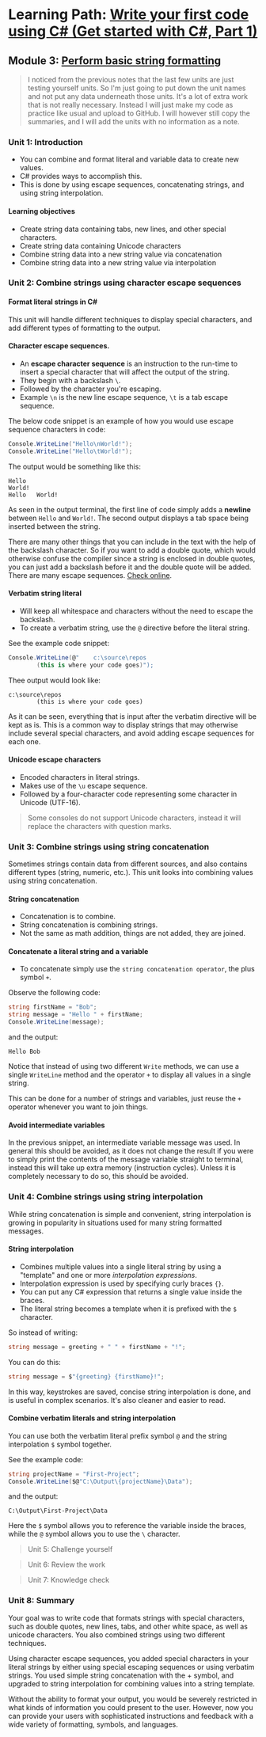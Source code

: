 # Learning Path:  [Write your first code using C# (Get started with C#, Part 1)](https://learn.microsoft.com/en-us/training/paths/get-started-c-sharp-part-1/)

## Module 3: [Perform basic string formatting](https://learn.microsoft.com/en-us/training/modules/csharp-basic-formatting/)
> I noticed from the previous notes that the last few units are just testing yourself units. So I'm just going to put down the unit names and not put any data underneath those units. It's a lot of extra work that is not really necessary. Instead I will just make my code as practice like usual and upload to GitHub. I will however still copy the summaries, and I will add the units with no information as a note.

### Unit 1: Introduction
* You can combine and format literal and variable data to create new values.
* C# provides ways to accomplish this.
* This is done by using escape sequences, concatenating strings, and using string interpolation.

#### Learning objectives
* Create string data containing tabs, new lines, and other special characters.
* Create string data containing Unicode characters
* Combine string data into a new string value via concatenation
* Combine string data into a new string value via interpolation

### Unit 2: Combine strings using character escape sequences

#### Format literal strings in C#
This unit will handle different techniques to display special characters, and add different types of formatting to the output.

#### Character escape sequences.
* An **escape character sequence** is an instruction to the run-time to insert a special character that will affect the output of the string.
* They begin with a backslash `\`.
* Followed by the character you're escaping.
* Example `\n` is the new line escape sequence, `\t` is a tab escape sequence.

The below code snippet is an example of how you would use escape sequence characters in code:
```csharp
Console.WriteLine("Hello\nWorld!");
Console.WriteLine("Hello\tWorld!");
```
The output would be something like this:
```output
Hello
World!
Hello   World!
```
As seen in the output terminal, the first line of code simply adds a **newline** between `Hello` and `World!`. The second output displays a tab space being inserted between the string.

There are many other things that you can include in the text with the help of the backslash character. So if you want to add a double quote, which would otherwise confuse the compiler since a string is enclosed in double quotes, you can just add a backslash before it and the double quote will be added. There are many escape sequences. [Check online](https://csharpindepth.com/articles/Strings).

#### Verbatim string literal
* Will keep all whitespace and characters without the need to escape the backslash.
* To create a verbatim string, use the `@` directive before the literal string.

See the example code snippet:
```csharp
Console.WriteLine(@"    c:\source\repos
        (this is where your code goes)");
```
Thee output would look like:
```output
c:\source\repos    
        (this is where your code goes)
```
As it can be seen, everything that is input after the verbatim directive will be kept as is. This is a common way to display strings that may otherwise include several special characters, and avoid adding escape sequences for each one.

#### Unicode escape characters
* Encoded characters in literal strings.
* Makes use of the `\u` escape sequence.
* Followed by a four-character code representing some character in Unicode (UTF-16).

> Some consoles do not support Unicode characters, instead it will replace the characters with question marks.

### Unit 3: Combine strings using string concatenation

Sometimes strings contain data from different sources, and also contains different types (string, numeric, etc.). This unit looks into combining values using string concatenation.

#### String concatenation
* Concatenation is to combine.
* String concatenation is combining strings.
* Not the same as math addition, things are not added, they are joined.

#### Concatenate a literal string and a variable
* To concatenate simply use the `string concatenation operator`, the plus symbol `+`.

Observe the following code:
```csharp
string firstName = "Bob";
string message = "Hello " + firstName;
Console.WriteLine(message);
```
and the output:
```output
Hello Bob
```
Notice that instead of using two different `Write` methods, we can use a single `WriteLine` method and the operator `+` to display all values in a single string.

This can be done for a number of strings and variables, just reuse the `+` operator whenever you want to join things.

#### Avoid intermediate variables
In the previous snippet, an intermediate variable message was used. In general this should be avoided, as it does not change the result if you were to simply print the contents of the message variable straight to terminal, instead this will take up extra memory (instruction cycles). Unless it is completely necessary to do so, this should be avoided.


### Unit 4: Combine strings using string interpolation
While string concatenation is simple and convenient, string interpolation is growing in popularity in situations used for many string formatted messages.

#### String interpolation
* Combines multiple values into a single literal string by using a "template" and one or more *interpolation expressions*.
* Interpolation expression is used by specifying curly braces `{}`.
* You can put any C# expression that returns a single value inside the braces.
* The literal string becomes a template when it is prefixed with the `$` character.

So instead of writing:
```csharp
string message = greeting + " " + firstName + "!";
```
You can do this:
```csharp
string message = $"{greeting} {firstName}!";
```
In this way, keystrokes are saved, concise string interpolation is done, and is useful in complex scenarios. It's also cleaner and easier to read.

#### Combine verbatim literals and string interpolation
You can use both the verbatim literal prefix symbol `@` and the string interpolation `$` symbol together.

See the example code:
```csharp
string projectName = "First-Project";
Console.WriteLine($@"C:\Output\{projectName}\Data");
```
and the output:
```output
C:\Output\First-Project\Data
```
Here the `$` symbol allows you to reference the variable inside the braces, while the `@` symbol allows you to use the `\` character.

> Unit 5: Challenge yourself

> Unit 6: Review the work

> Unit 7: Knowledge check

### Unit 8: Summary
Your goal was to write code that formats strings with special characters, such as double quotes, new lines, tabs, and other white space, as well as unicode characters. You also combined strings using two different techniques.

Using character escape sequences, you added special characters in your literal strings by either using special escaping sequences or using verbatim strings. You used simple string concatenation with the + symbol, and upgraded to string interpolation for combining values into a string template.

Without the ability to format your output, you would be severely restricted in what kinds of information you could present to the user. However, now you can provide your users with sophisticated instructions and feedback with a wide variety of formatting, symbols, and languages.